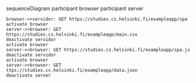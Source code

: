 sequenceDiagram
    participant browser
    participant server

    browser->>servidor: GET https://studies.cs.helsinki.fi/exampleapp/spa
    activate browser
    server->>browser: GET https://studies.cs.helsinki.fi/exampleapp/main.css
    deactivate servidor
    activate browser
    server->>browser: GET https://studies.cs.helsinki.fi/exampleapp/spa.js
    deactivate servidor
    activate browser
    server->>browser: GET ttps://studies.cs.helsinki.fi/exampleapp/data.json
    deactivate server

  